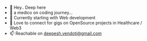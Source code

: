 - 👋 Hey.. Deep here
- 👀 a medico on coding journey... 
- 🌱 Currently starting with Web development
- 💞️ Love to connect for gigs on OpenSource projects in Healthcare / Web3
- 📫 Reachable on deepesh.vendoti@gmail.com

<!---
Deepesh-vendoti/Deepesh-vendoti is a ✨ special ✨ repository because its `README.md` (this file) appears on your GitHub profile.
You can click the Preview link to take a look at your changes.
--->
